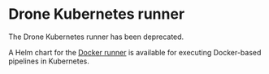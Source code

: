 # Drone Kubernetes runner

The Drone Kubernetes runner has been deprecated.

A Helm chart for the [Docker runner](../drone-runner-docker) is available for executing Docker-based pipelines in Kubernetes.

